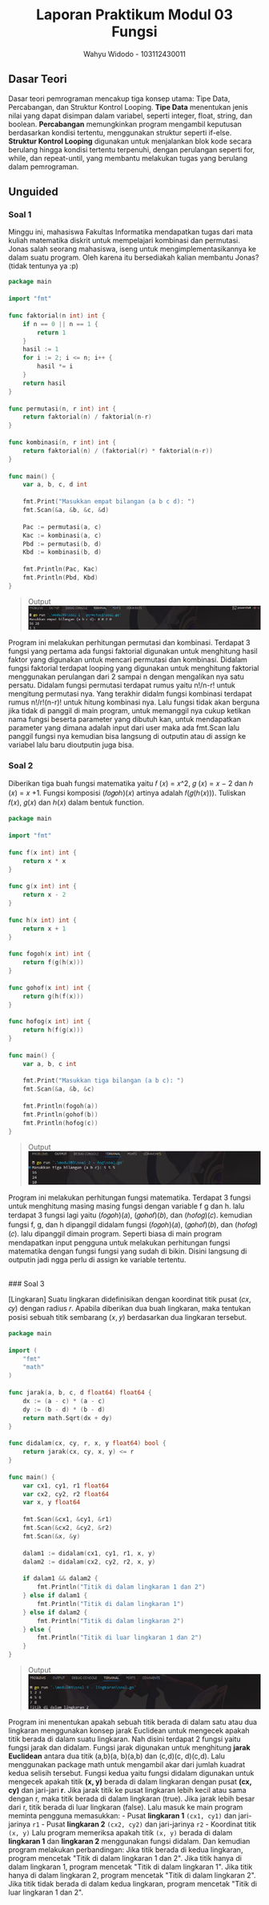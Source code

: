 # <h1 align="center">Laporan Praktikum Modul 03 <br> Fungsi</h1>
<p align="center">Wahyu Widodo - 103112430011</p>

## Dasar Teori

Dasar teori pemrograman mencakup tiga konsep utama: Tipe Data, Percabangan, dan Struktur Kontrol Looping. **Tipe Data** menentukan jenis nilai yang dapat disimpan dalam variabel, seperti integer, float, string, dan boolean. **Percabangan** memungkinkan program mengambil keputusan berdasarkan kondisi tertentu, menggunakan struktur seperti if-else. **Struktur Kontrol Looping** digunakan untuk menjalankan blok kode secara berulang hingga kondisi tertentu terpenuhi, dengan perulangan seperti for, while, dan repeat-until, yang membantu melakukan tugas yang berulang dalam pemrograman.
## Unguided


### Soal 1

Minggu ini, mahasiswa Fakultas Informatika mendapatkan tugas dari mata kuliah matematika diskrit untuk mempelajari kombinasi dan permutasi. Jonas salah seorang mahasiswa, iseng untuk mengimplementasikannya ke dalam suatu program. Oleh karena itu bersediakah kalian membantu Jonas? (tidak tentunya ya :p)

```go
package main

import "fmt"

func faktorial(n int) int {
	if n == 0 || n == 1 {
		return 1
	}
	hasil := 1
	for i := 2; i <= n; i++ {
		hasil *= i
	}
	return hasil
}

func permutasi(n, r int) int {
	return faktorial(n) / faktorial(n-r)
}

func kombinasi(n, r int) int {
	return faktorial(n) / (faktorial(r) * faktorial(n-r))
}

func main() {
	var a, b, c, d int

	fmt.Print("Masukkan empat bilangan (a b c d): ")
	fmt.Scan(&a, &b, &c, &d)

	Pac := permutasi(a, c)
	Kac := kombinasi(a, c)
	Pbd := permutasi(b, d)
	Kbd := kombinasi(b, d)

	fmt.Println(Pac, Kac)
	fmt.Println(Pbd, Kbd)
}

```

> Output
> ![Screenshot bagian x](output/soal1.png)

Program ini melakukan perhitungan permutasi dan kombinasi. Terdapat 3 fungsi yang pertama ada fungsi faktorial digunakan untuk menghitung hasil faktor yang digunakan untuk mencari permutasi dan kombinasi. Didalam fungsi faktorial terdapat looping yang digunakan untuk menghitung faktorial menggunakan perulangan dari 2 sampai n dengan mengalikan nya satu persatu. Didalam fungsi permutasi terdapat rumus yaitu n!/n-r! untuk mengitung permutasi nya. Yang terakhir didalm fungsi kombinasi terdapat rumus n!/r!(n-r)! untuk hitung kombinasi nya. Lalu fungsi tidak akan berguna jika tidak di panggil di main program, untuk memanggil nya cukup ketikan nama fungsi beserta parameter yang dibutuh kan, untuk mendapatkan parameter yang dimana adalah input dari user maka ada fmt.Scan lalu panggil fungsi nya kemudian bisa langsung di outputin atau di assign ke variabel lalu baru dioutputin juga bisa.
<br>
### Soal 2

Diberikan tiga buah fungsi matematika yaitu 𝑓 (𝑥) = 𝑥^2, 𝑔 (𝑥) = 𝑥 − 2 dan ℎ (𝑥) = 𝑥 +1. Fungsi komposisi (𝑓𝑜𝑔𝑜ℎ)(𝑥) artinya adalah 𝑓(𝑔(ℎ(𝑥))). Tuliskan 𝑓(𝑥), 𝑔(𝑥) dan ℎ(𝑥) dalam bentuk function.

```go
package main

import "fmt"

func f(x int) int {
	return x * x
}

func g(x int) int {
	return x - 2
}

func h(x int) int {
	return x + 1
}

func fogoh(x int) int {
	return f(g(h(x)))
}

func gohof(x int) int {
	return g(h(f(x)))
}		

func hofog(x int) int {
	return h(f(g(x)))
}

func main() {
	var a, b, c int

	fmt.Print("Masukkan tiga bilangan (a b c): ")
	fmt.Scan(&a, &b, &c)

	fmt.Println(fogoh(a))
	fmt.Println(gohof(b))
	fmt.Println(hofog(c))
}

```

> Output
> ![Screenshot bagian x](output/soal2.png)

Program ini melakukan perhitungan fungsi matematika. Terdapat 3 fungsi untuk menghitung masing masing fungsi dengan variable f g dan h. lalu terdapat 3 fungsi lagi yaitu (𝑓𝑜𝑔𝑜ℎ)(𝑎),  (𝑔𝑜ℎ𝑜𝑓)(𝑏), dan (ℎ𝑜𝑓𝑜𝑔)(𝑐). kemudian fungsi f, g, dan h dipanggil didalam fungsi (𝑓𝑜𝑔𝑜ℎ)(𝑎),  (𝑔𝑜ℎ𝑜𝑓)(𝑏), dan (ℎ𝑜𝑓𝑜𝑔)(𝑐). lalu dipanggil dimain program. Seperti biasa di main program mendapatkan input pengguna untuk melakukan perhitungan fungsi matematika dengan fungsi fungsi yang sudah di bikin. Disini langsung di outputin jadi ngga perlu di assign ke variable tertentu.

<br>
### Soal 3

[Lingkaran] Suatu lingkaran didefinisikan dengan koordinat titik pusat (𝑐𝑥, 𝑐𝑦) dengan radius 𝑟. Apabila diberikan dua buah lingkaran, maka tentukan posisi sebuah titik sembarang (𝑥, 𝑦) berdasarkan dua lingkaran tersebut.

```go
package main

import (
	"fmt"
	"math"
)

func jarak(a, b, c, d float64) float64 {
	dx := (a - c) * (a - c)
	dy := (b - d) * (b - d)
	return math.Sqrt(dx + dy)
}

func didalam(cx, cy, r, x, y float64) bool {
	return jarak(cx, cy, x, y) <= r
}

func main() {
	var cx1, cy1, r1 float64
	var cx2, cy2, r2 float64
	var x, y float64

	fmt.Scan(&cx1, &cy1, &r1)
	fmt.Scan(&cx2, &cy2, &r2)
	fmt.Scan(&x, &y)

	dalam1 := didalam(cx1, cy1, r1, x, y)
	dalam2 := didalam(cx2, cy2, r2, x, y)

	if dalam1 && dalam2 {
		fmt.Println("Titik di dalam lingkaran 1 dan 2")
	} else if dalam1 {
		fmt.Println("Titik di dalam lingkaran 1")
	} else if dalam2 {
		fmt.Println("Titik di dalam lingkaran 2")
	} else {
		fmt.Println("Titik di luar lingkaran 1 dan 2")
	}
}

```

> Output 
> ![Screenshot bagian x](output/soal3.png)

Program ini menentukan apakah sebuah titik berada di dalam satu atau dua lingkaran menggunakan konsep jarak Euclidean untuk mengecek apakah titik berada di dalam suatu lingkaran. Nah disini terdapat 2 fungsi yaitu fungsi jarak dan didalam. Fungsi jarak digunakan untuk menghitung **jarak Euclidean** antara dua titik (a,b)(a, b)(a,b) dan (c,d)(c, d)(c,d). Lalu menggunakan package math untuk mengambil akar dari jumlah kuadrat kedua selisih tersebut. Fungsi kedua yaitu fungsi didalam digunakan untuk mengecek apakah titik **(x, y)** berada di dalam lingkaran dengan pusat **(cx, cy)** dan jari-jari **r**. Jika jarak titik ke pusat lingkaran lebih kecil atau sama dengan r, maka titik berada di dalam lingkaran (true).
Jika jarak lebih besar dari r, titik berada di luar lingkaran (false). Lalu masuk ke main program meminta pengguna memasukkan:
    - Pusat **lingkaran 1** `(cx1, cy1)` dan jari-jarinya `r1`
    - Pusat **lingkaran 2** `(cx2, cy2)` dan jari-jarinya `r2`
    - Koordinat titik `(x, y)`
Lalu program memeriksa apakah titik `(x, y)` berada di dalam **lingkaran 1** dan **lingkaran 2** menggunakan fungsi didalam. Dan kemudian program melakukan perbandingan: 
Jika titik berada di kedua lingkaran, program mencetak "Titik di dalam lingkaran 1 dan 2".
Jika titik hanya di dalam lingkaran 1, program mencetak "Titik di dalam lingkaran 1".
Jika titik hanya di dalam lingkaran 2, program mencetak "Titik di dalam lingkaran 2".
Jika titik tidak berada di dalam kedua lingkaran, program mencetak "Titik di luar lingkaran 1 dan 2".
